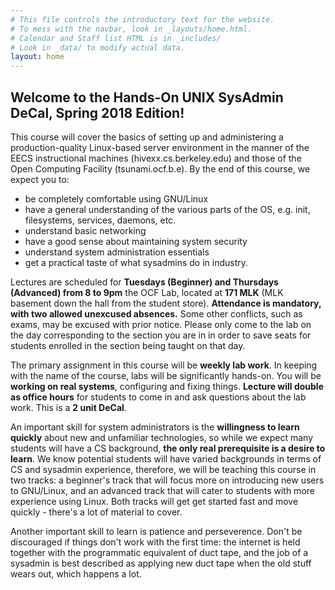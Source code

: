 ```yaml
---
# This file controls the introductory text for the website.
# To mess with the navbar, look in _layouts/home.html.
# Calendar and Staff list HTML is in _includes/
# Look in _data/ to modify actual data.
layout: home
---
```

## Welcome to the Hands-On UNIX SysAdmin DeCal, Spring 2018 Edition!
This course will cover the basics of setting up and administering a
production-quality Linux-based server environment in the manner of the EECS
instructional machines (hivexx.cs.berkeley.edu) and those of the Open Computing
Facility (tsunami.ocf.b.e). By the end of this course, we expect you to:

* be completely comfortable using GNU/Linux
* have a general understanding of the various parts of the OS,
  e.g. init, filesystems, services, daemons, etc.
* understand basic networking
* have a good sense about maintaining system security
* understand system administration essentials
* get a practical taste of what sysadmins do in industry.

Lectures are scheduled for **Tuesdays (Beginner) and Thursdays (Advanced) 
from 8 to 9pm** the OCF Lab, located at **171 MLK** (MLK basement down the 
hall from the student store). **Attendance is mandatory, with two allowed 
unexcused absences.** Some other conflicts, such as exams, may be excused 
with prior notice. Please only come to the lab on the day corresponding to 
the section you are in in order to save seats for students enrolled in the 
section being taught on that day.

The primary assignment in this course will be **weekly lab work**.
In keeping with the name of the course, labs will be significantly hands-on.
You will be **working on real systems**, configuring and fixing things.
**Lecture will double as office hours** for students to come in and ask
questions about the lab work. This is a **2 unit DeCal**.

An important skill for system administrators is the **willingness to learn
quickly** about new and unfamiliar technologies, so while we expect many
students will have a CS background, **the only real prerequisite is a desire
to learn**. We know potential students will have varied backgrounds in terms
of CS and sysadmin experience, therefore, we will be teaching this course in
two tracks: a beginner's track that will focus more on introducing new users
to GNU/Linux, and an advanced track that will cater to students with more
experience using Linux. Both tracks will get get started fast and move
quickly - there's a lot of material to cover.

Another important skill to learn is patience and perseverence.
Don't be discouraged if things don't work with the first time: the internet
is held together with the programmatic equivalent of duct tape, and the job
of a sysadmin is best described as applying new duct tape when the old stuff
wears out, which happens a lot.
